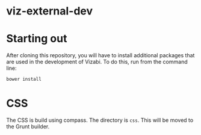viz-external-dev
================

# Starting out

After cloning this repository, you will have to install additional packages
that are used in the development of Vizabi. To do this, run from the command
line:

```sh
bower install
```

# CSS

The CSS is build using compass. The directory is `css`. This will be moved to
the Grunt builder.
